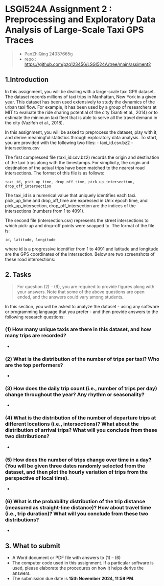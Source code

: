 # LSGI524A Assignment 2 : Preprocessing and Exploratory Data Analysis of Large-Scale Taxi GPS Traces
> - PanZhiQing 24037665g 
> - repo : https://github.com/pzq123456/LSGI524A/tree/main/assiment2

## 1.Introduction
In this assignment, you will be dealing with a large-scale taxi GPS dataset. The dataset records millions of taxi trips in Manhattan, New York in a given year. This dataset has been used extensively to study the dynamics of the urban taxi flow. For example, it has been used by a group of researchers at MIT to evaluate the ride sharing potential of the city (Santi et al., 2014) or to estimate the minimum taxi fleet that is able to serve all the travel demand in the city (Vazifeh et al., 2018).

In this assignment, you will be asked to preprocess the dataset, play with it, and derive meaningful statistics through exploratory data analysis. To start, you are provided with the following two files:
    - taxi_id.csv.bz2
    - intersections.csv

The first compressed file (taxi_id.csv.bz2) records the origin and destination of the taxi trips along with the timestamps. For simplicity, the origin and destination of the actual trips have been matched to the nearest road intersections. The format of this file is as follows: 
```
taxi_id, pick_up_time, drop_off_time, pick_up_intersection, drop_off_intersection
```

The taxi_id is a numerical value that uniquely identifies each taxi. pick_up_time and drop_off_time are expressed in Unix epoch time, and pick_up_intersection, drop_off_intersection are the indices of the intersections (numbers from 1 to 4091).

The second file (intersection.csv) represents the street intersections to which pick-up and drop-off points were snapped to. The format of the file is:
```
id, latitude, longitude
```

where id is a progressive identifier from 1 to 4091 and latitude and longitude are the GPS coordinates of the intersection. Below are two screenshots of these road intersections:

## 2. Tasks
> For question (2) – (6), you are required to provide figures along with your answers. Note that some of the above questions are open ended, and the answers could vary among students.

In this section, you will be asked to analyze the dataset - using any software or programming language that you prefer - and then provide answers to the following research questions:

### (1) How many unique taxis are there in this dataset, and how many trips are recorded?
-
### (2) What is the distribution of the number of trips per taxi? Who are the top performers?
-
### (3) How does the daily trip count (i.e., number of trips per day) change throughout the year? Any rhythm or seasonality?
-
### (4) What is the distribution of the number of departure trips at different locations (i.e., intersections)? What about the distribution of arrival trips? What will you conclude from these two distributions?
-
### (5) How does the number of trips change over time in a day? (You will be given three dates randomly selected from the dataset, and then plot the hourly variation of trips from the perspective of local time).
-
### (6) What is the probability distribution of the trip distance (measured as straight-line distance)? How about travel time (i.e., trip duration)? What will you conclude from these two distributions?
-
## 3. What to submit
- A Word document or PDF file with answers to (1) – (6)
- The computer code used in this assignment. If a particular software is used, please elaborate the procedures on how it helps derive the answers.
- The submission due date is **15th November 2024, 11:59 PM**.